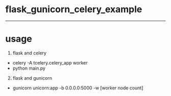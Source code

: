 # flask_gunicorn_celery_example

----

# usage

1. flask and celery
  - celery -A tcelery.celery_app worker
  - python main.py
  
2. flask and gunicorn
  - gunicorn unicorn:app -b 0.0.0.0:5000 -w [worker node count]
